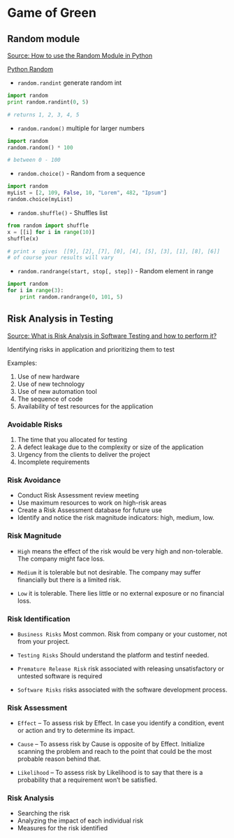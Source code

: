 # Game of Green

## Random module

[Source: How to use the Random Module in Python](https://www.pythonforbeginners.com/random/how-to-use-the-random-module-in-python)

[Python Random](https://docs.python.org/3/library/random.html)

- `random.randint` generate random int

```python
import random
print random.randint(0, 5)

# returns 1, 2, 3, 4, 5
```

- `random.random()` multiple for larger numbers

```python
import random
random.random() * 100

# between 0 - 100
```

- `random.choice()` - Random from a sequence

```python
import random
myList = [2, 109, False, 10, "Lorem", 482, "Ipsum"]
random.choice(myList)
```

- `random.shuffle()` - Shuffles list

```python
from random import shuffle
x = [[i] for i in range(10)]
shuffle(x)

# print x  gives  [[9], [2], [7], [0], [4], [5], [3], [1], [8], [6]]
# of course your results will vary
```

- `random.randrange(start, stop[, step])` - Random element in range

```python
import random
for i in range(3):
    print random.randrange(0, 101, 5)
```

## Risk Analysis in Testing

[Source: What is Risk Analysis in Software Testing and how to perform it?](https://www.edureka.co/blog/risk-analysis-in-software-testing/)

Identifying risks in application and prioritizing them to test

Examples:

1. Use of new hardware
2. Use of new technology
3. Use of new automation tool
4. The sequence of code
5. Availability of test resources for the application

### Avoidable Risks

1. The time that you allocated for testing
2. A defect leakage due to the complexity or size of the application
3. Urgency from the clients to deliver the project
4. Incomplete requirements

### Risk Avoidance

- Conduct Risk Assessment review meeting
- Use maximum resources to work on high-risk areas
- Create a Risk Assessment database for future use
- Identify and notice the risk magnitude indicators: high, medium, low.

### Risk Magnitude

- `High` means the effect of the risk would be very high and non-tolerable. The company might face loss.

- `Medium` it is tolerable but not desirable. The company may suffer financially but there is a limited risk.

- `Low` it is tolerable. There lies little or no external exposure or no financial loss.

### Risk Identification

- `Business Risks` Most common. Risk from company or your customer, not from your project.

- `Testing Risks` Should understand the platform and testinf needed.

- `Premature Release Risk` risk associated with releasing unsatisfactory or untested software is required

- `Software Risks` risks associated with the software development process.

### Risk Assessment

- `Effect` – To assess risk by Effect. In case you identify a condition, event or action and try to determine its impact.

- `Cause` – To assess risk by Cause is opposite of by Effect. Initialize scanning the problem and reach to the point that could be the most probable reason behind that.

- `Likelihood` – To assess risk by Likelihood is to say that there is a probability that a requirement won’t be satisfied.

### Risk Analysis

- Searching the risk
- Analyzing the impact of each individual risk
- Measures for the risk identified
